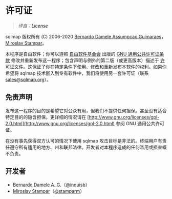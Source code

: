 # 许可证

> *译自：[License](https://github.com/sqlmapproject/sqlmap/wiki/License)*

sqlmap 版权所有 (C) 2006-2020 [Bernardo Damele Assumpcao Guimaraes](mailto:bernardo@sqlmap.org)，[Miroslav Stampar](mailto:miroslav@sqlmap.org)。

本程序是自由软件；你可以遵照 [自由软件基金会](http://www.fsf.org) 出版的 [GNU 通用公共许可证条款](http://www.gnu.org/licenses/old-licenses/gpl-2.0.html) 修改并重新发布这一程序；包含声明与例外的第二版（或更高版本）描述于 [许可证文件](https://raw.github.com/sqlmapproject/sqlmap/master/doc/COPYING)。这保证了你在特定条件下使用、修改和重新发布本软件的权利。如果你希望将 sqlmap 技术嵌入到专有软件中，我们将使用另一套许可证（联系 [sales@sqlmap.org](sales@sqlmap.org)）。

## 免责声明

发布这一程序的目的是希望它对公众有用，但我们不提供任何担保。甚至没有适合特定目的的隐含担保。更详细的情况请在 [http://www.gnu.org/licenses/gpl-2.0.html](http://www.gnu.org/licenses/gpl-2.0.html) 参阅 GNU 通用公共许可证。

在没有事先获得双方认可的情况下使用 sqlmap 攻击目标是非法的。终端用户有责任遵守所有适用的地方、州和联邦法律。开发者对本程序造成的任何滥用或损害概不负责。

## 开发者

* [Bernardo Damele A. G.](mailto:bernardo@sqlmap.org)（[@inquisb](https://twitter.com/inquisb)）
* [Miroslav Stampar](mailto:miroslav@sqlmap.org)（[@stamparm](https://twitter.com/stamparm)）
